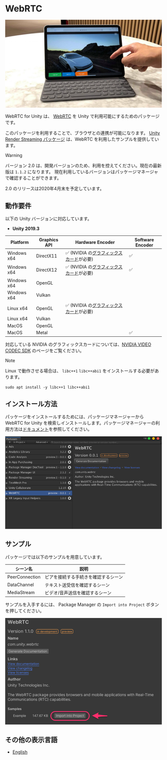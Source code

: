 # WebRTC

![WebRTC header](../images/webrtc_header.png)

WebRTC for Unity は、 [WebRTC](https://webrtc.org) を Unity で利用可能にするためのパッケージです。

このパッケージを利用することで、ブラウザとの連携が可能になります。
[Unity Render Streaming パッケージ](https://docs.unity3d.com/Packages/com.unity.renderstreaming@1.1/manual/jp/index.html) は、WebRTC を利用したサンプルを提供しています。

> [!WARNING]
> バージョン 2.0 は、開発バージョンのため、利用を控えてください。現在の最新版は `1.1.2` になります。
> 現在利用しているバージョンはパッケージマネージャで確認することができます。
>
> 2.0 のリリースは2020年4月末を予定しています。
 

## 動作要件

以下の Unity バージョンに対応しています。

- **Unity 2019.3**

| Platform    | Graphics API | Hardware Encoder                                                                                                            | Software Encoder   |
| ----------- | ------------ | --------------------------------------------------------------------------------------------------------------------------- | ------------------ |
| Windows x64 | DirectX11    | :white_check_mark: (NVIDIA の[グラフィックスカード](https://developer.nvidia.com/video-encode-decode-gpu-support-matrix)が必要) | :white_check_mark: |
| Windows x64 | DirectX12    | :white_check_mark: (NVIDIA の[グラフィックスカード](https://developer.nvidia.com/video-encode-decode-gpu-support-matrix)が必要) | :white_check_mark: |
| Windows x64 | OpenGL       |                                                                                                                             |                    |
| Windows x64 | Vulkan       |                                                                                                                             |                    | 
| Linux x64   | OpenGL       | :white_check_mark: (NVIDIA の[グラフィックスカード](https://developer.nvidia.com/video-encode-decode-gpu-support-matrix)が必要) |                    |
| Linux x64   | Vulkan       |                                                                                                                             |                    |
| MacOS       | OpenGL       |                                                                                                                             |                    |
| MacOS       | Metal        |                                                                                                                             | :white_check_mark: |

対応している NVIDIA のグラフィックスカードについては、[NVIDIA VIDEO CODEC SDK](https://developer.nvidia.com/video-encode-decode-gpu-support-matrix#Encoder) のページをご覧ください。

> [!NOTE]
> Linux で動作させる場合は、 `libc++1` `libc++abi1` をインストールする必要があります。
>
> ``` sudo apt install -y libc++1 libc++abi1 ```


## インストール方法
パッケージをインストールするためには、パッケージマネージャーから WebRTC for Unity を検索しインストールします。パッケージマネージャーの利用方法は[ドキュメント](https://docs.unity3d.com/Manual/upm-ui.html)を参照してください。

![WebRTC Package Manager](../images/webrtc_package_manager.png)

## サンプル

パッケージでは以下のサンプルを用意しています。

| シーン名        | 説明                                  |
| -------------- | ------------------------------------ |
| PeerConnection | ピアを接続する手続きを確認するシーン      |
| DataChannel    | テキスト送受信を確認するシーン           |
| MediaStream    | ビデオ/音声送信を確認するシーン          |

サンプルを入手するには、 Package Manager の `Import into Project` ボタンを押してください。

![Download package sample](../images/download_package_sample.png)


## その他の表示言語

- [English](../index.md)
